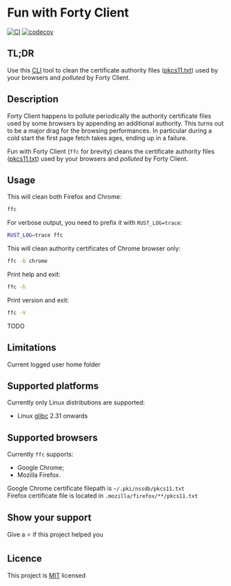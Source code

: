 # Fun with Forty Client

[![CI](https://github.com/riddlewiggler/ffc/actions/workflows/ci-main.yml/badge.svg)](https://github.com/riddlewiggler/ffc/actions/workflows/ci-main.yml)
[![codecov](https://codecov.io/gh/riddlewiggler/ffc/graph/badge.svg?token=5R70R73WK8)](https://codecov.io/gh/riddlewiggler/ffc)

## TL;DR

Use this [CLI][CLI] tool to clean the certificate authority files
([pkcs11.txt][PKCS11]) used by your browsers and _polluted_ by Forty Client.

## Description

Forty Client happens to pollute periodically the authority certificate files
used by some browsers by appending an additional authority. This turns out to
be a major drag for the browsing performances. In particular during a cold
start the first page fetch takes ages, ending up in a failure.

Fun with Forty Client (`ffc` for brevity) cleans the certificate authority
files ([pkcs11.txt][PKCS11]) used by your browsers and _polluted_ by Forty Client.

## Usage

This will clean both Firefox and Chrome:

```bash
ffc
```

For verbose output, you need to prefix it with `RUST_LOG=trace`:

```bash
RUST_LOG=trace ffc
```

This will clean authority certificates of Chrome browser only:

```bash
ffc -b chrome
```

Print help and exit:

```bash
ffc -h
```

Print version and exit:

```bash
ffc -V
```

TODO
## Limitations

Current logged user home folder

## Supported platforms

Currently only Linux distributions are supported:

- Linux [glibc][glibc-wiki] 2.31 onwards

## Supported browsers

Currently `ffc` supports:

- Google Chrome;
- Mozilla Firefox.

Google Chrome certificate filepath is `~/.pki/nssdb/pkcs11.txt`  
Firefox certificate file is located in `.mozilla/firefox/**/pkcs11.txt`

## Show your support

Give a ⭐️ if this project helped you

## Licence

This project is [MIT][MIT] licensed

[CLI]: https://en.wikipedia.org/wiki/Command-line_interface
[PKCS11]: https://en.wikipedia.org/wiki/PKCS_11
[glibc-wiki]: https://en.wikipedia.org/wiki/Glibc
[MIT]: ./LICENCE
